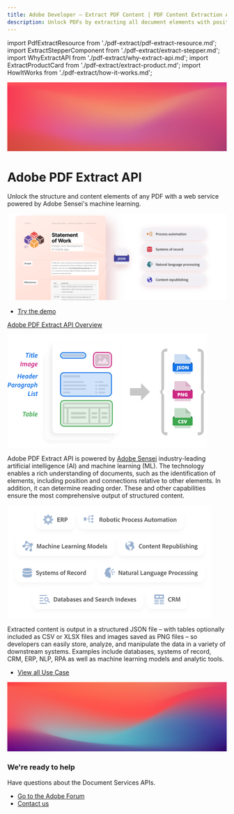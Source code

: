 ```yaml
---
title: Adobe Developer — Extract PDF Content | PDF Content Extraction API | Adobe Document Services
description: Unlock PDFs by extracting all document elements with positioning and reading order into JSON format for a variety of downstream solutions such as RPA and NLP. Learn more today.
---
```


import PdfExtractResource from './pdf-extract/pdf-extract-resource.md';
import ExtractStepperComponent from './pdf-extract/extract-stepper.md';
import WhyExtractAPI from './pdf-extract/why-extract-api.md';
import ExtractProductCard from './pdf-extract/extract-product.md';
import HowItWorks from './pdf-extract/how-it-works.md';


<Hero slots="image, heading, text, assets, buttons" customLayout variant="fullwidth" background="rgb(250, 105, 85)" className="homeHeroAssetImg"/>

![hero image](images/bg-hero-doc-gen.jpeg)

# Adobe PDF Extract API

Unlock the structure and content elements of any PDF with a web service powered by Adobe Sensei's machine learning.

![hero asset image](images/extract-hero-tablet@2x.png)

- [Try the demo](/src/pages/pdf-extract.md)



<WrapperComponent slots="content" repeat="1" theme="light"/>

<WhyExtractAPI/>


<WrapperComponent slots="content" repeat="1" theme="lightest"/>

<HowItWorks/>

<TextBlock slots="video"  theme="lightest" className="media-horizantal-align mediaSize"/>

[Adobe PDF Extract API Overview](https://www.youtube.com/watch?v=oIG6U_dDHII)

<TextBlock slots="image, text" theme="light" className="padding_top_align media-horizantal-align"/>

![How it Work logo](images/how-it-works-first.png)

Adobe PDF Extract API is powered by [Adobe Sensei](https://www.adobe.com/sensei.html) industry-leading artificial intelligence (AI) and machine learning (ML). The technology enables a rich understanding of documents, such as the identification of elements, including position and connections relative to other elements. In addition, it can determine reading order. These and other capabilities ensure the most comprehensive output of structured content.


<TextBlock slots="image, text" theme="lightest" className="padding_top_align media-horizantal-align"/>

![How it Work logo](images/how-it-works-second.png)

Extracted content is output in a structured JSON file – with tables optionally included as CSV or XLSX files and images saved as PNG files – so developers can easily store, analyze, and manipulate the data in a variety of downstream systems. Examples include databases, systems of record, CRM, ERP, NLP, RPA as well as machine learning models and analytic tools.



<WrapperComponent slots="content" repeat="1" theme="light"/>

<ExtractStepperComponent />


<WrapperComponent slots="content" repeat="1" theme="lightest"/>


<PdfExtractResource/>


<TextBlock slots="buttons" isCentered theme="lightest"  className='blade-bottom-content'/>

- [View all Use Case](/src/pages/use-cases)


<WrapperComponent slots="content" repeat="1" theme="light"/>

<ExtractProductCard/>


<SummaryBlock slots="image, heading, text, buttons" theme="lightest" background="white" />

![](images/bg-hero.jpeg)

### We're ready to help 

Have questions about the Document Services APIs.

- [Go to the Adobe Forum](/src/pages/gettingstarted.md)
- [Contact us](./contact-us.md)

